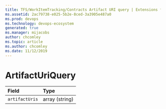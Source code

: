 ```yaml
---
title: TFS/WorkItemTracking/Contracts Artifact URI query | Extensions for Azure DevOps Services
ms.assetid: 2ac79738-e025-5b2e-8ced-3a3905e487a0
ms.prod: devops
ms.technology: devops-ecosystem
generated: true
ms.manager: mijacobs
author: chcomley
ms.topic: article
ms.author: chcomley
ms.date: 11/12/2019
---
```


# ArtifactUriQuery

| Field        | Type
| :----------- | :--------
| <code>artifactUris</code> | array (string)


